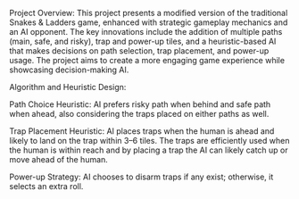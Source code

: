 Project Overview:
This project presents a modified version of the traditional Snakes & Ladders game, enhanced with strategic gameplay mechanics and an AI opponent. The key innovations include the addition of multiple paths (main, safe, and risky), trap and power-up tiles, and a heuristic-based AI that makes decisions on path selection, trap placement, and power-up usage. The project aims to create a more engaging game experience while showcasing decision-making AI.


Algorithm and Heuristic Design:

Path Choice Heuristic:
  AI prefers risky path when behind and safe path when ahead, also considering the traps placed on either paths as well.

Trap Placement Heuristic:
  AI places traps when the human is ahead and likely to land on the trap within 3–6 tiles. 
  The traps are efficiently used when the human is within reach and by placing a trap the AI can likely catch up or move ahead of the human.

Power-up Strategy: 
  AI chooses to disarm traps if any exist; otherwise, it selects an extra roll.
